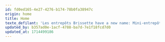```yaml
---
id: fd0ed165-4e27-4276-b174-78b0fa38947c
origin: home
title: Home
texte_defilant: 'Les entrepôts Brissette have a new name: Mini-entrepôts Courchesne.'
updated_by: b357ad0e-1acf-4788-ba7d-7e1f18fcd7d0
updated_at: 1714499186
---
```


